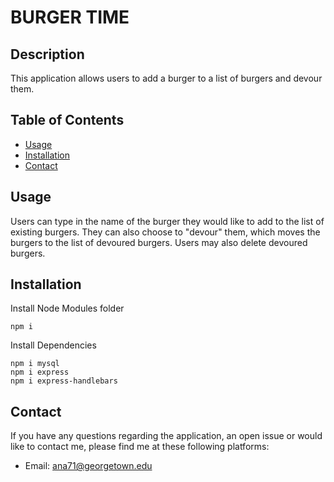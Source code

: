 # BURGER TIME

## Description

This application allows users to add a burger to a list of burgers and devour them.

## Table of Contents

* [Usage](#Usage)
* [Installation](#Installation)
* [Contact](#Contact)


## Usage

Users can type in the name of the burger they would like to add to the list of existing burgers. They can also choose to "devour" them, which moves the burgers to the list of devoured burgers. Users may also delete devoured burgers.

## Installation

Install Node Modules folder
```
npm i
```

Install Dependencies
```
npm i mysql
npm i express
npm i express-handlebars
```

## Contact

If you have any questions regarding the application, an open issue or would like to contact me, please find me at these following platforms:

* Email: ana71@georgetown.edu
